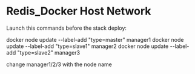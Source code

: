 # Redis_Docker Host Network
Launch this commands before the stack deploy:

docker node update --label-add "type=master" manager1
docker node update --label-add "type=slave1" manager2
docker node update --label-add "type=slave2" manager3

change manager1/2/3 with the node name
